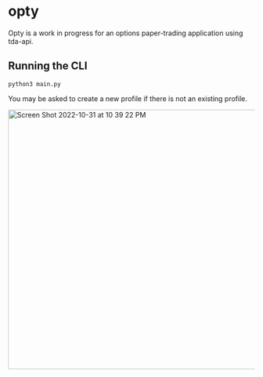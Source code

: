 # opty
Opty is a work in progress for an options paper-trading application using tda-api.

## Running the CLI
```
python3 main.py
```

You may be asked to create a new profile if there is not an existing profile.

<img width="530" alt="Screen Shot 2022-10-31 at 10 39 22 PM" src="https://user-images.githubusercontent.com/90282643/199167070-6622286e-f29f-409a-a221-54bb4b027db6.png">
